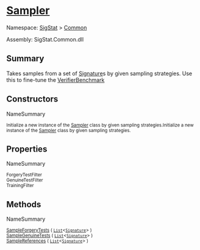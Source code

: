 # [Sampler](./Sampler.md)

Namespace: [SigStat]() > [Common](./README.md)

Assembly: SigStat.Common.dll

## Summary
Takes samples from a set of [Signature](https://github.com/hargitomi97/sigstat/blob/master/docs/md/SigStat/Common/Signature.md)s by given sampling strategies.  Use this to fine-tune the [VerifierBenchmark](https://github.com/hargitomi97/sigstat/blob/master/docs/md/SigStat/Common/VerifierBenchmark.md)

## Constructors

NameSummary

<sub>Initialize a new instance of the [Sampler](https://github.com/hargitomi97/sigstat/blob/master/docs/md/SigStat/Common/Sampler.md) class by given sampling strategies.</sub><sub>Initialize a new instance of the [Sampler](https://github.com/hargitomi97/sigstat/blob/master/docs/md/SigStat/Common/Sampler.md) class by given sampling strategies.</sub><br>


## Properties

NameSummary

<sub>ForgeryTestFilter</sub><sub></sub><br>
<sub>GenuineTestFilter</sub><sub></sub><br>
<sub>TrainingFilter</sub><sub></sub><br>


## Methods

NameSummary

<sub>[SampleForgeryTests](./Methods/Sampler-100663362.md) ( [`List`](https://docs.microsoft.com/en-us/dotnet/api/System.Collections.Generic.List-1)\<[`Signature`](./Signature.md)> )</sub><sub></sub><br>
<sub>[SampleGenuineTests](./Methods/Sampler-100663361.md) ( [`List`](https://docs.microsoft.com/en-us/dotnet/api/System.Collections.Generic.List-1)\<[`Signature`](./Signature.md)> )</sub><sub></sub><br>
<sub>[SampleReferences](./Methods/Sampler-100663360.md) ( [`List`](https://docs.microsoft.com/en-us/dotnet/api/System.Collections.Generic.List-1)\<[`Signature`](./Signature.md)> )</sub><sub></sub><br>


